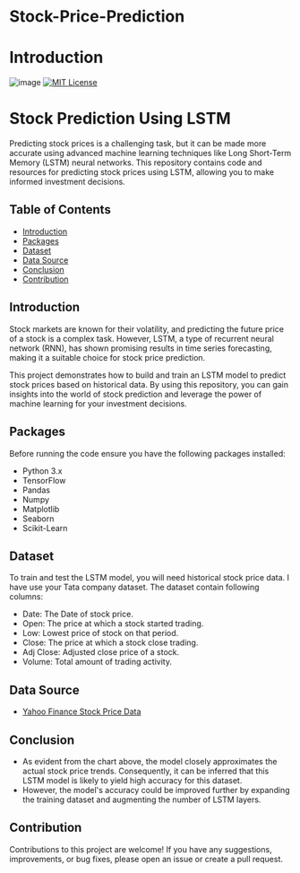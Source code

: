 # Stock-Price-Prediction
# Introduction
![image](https://github.com/SumitAkhadkar/Stock-Price-Prediction/assets/131847108/85857350-e277-4791-917d-004c5b10d660)
[![MIT License](https://img.shields.io/badge/Stock-LSTM-green.svg)](https://choosealicense.com/licenses/mit/)

# Stock Prediction Using LSTM

Predicting stock prices is a challenging task, but it can be made more accurate using advanced machine learning techniques like Long Short-Term Memory (LSTM) neural networks. This repository contains code and resources for predicting stock prices using LSTM, allowing you to make informed investment decisions.


## Table of Contents

- [Introduction](#Introduction)
- [Packages](#Packages)
- [Dataset](#Dataset)
- [Data Source](#Data-Source)
- [Conclusion](#Conclusion)
- [Contribution](#Contribution)
  


## Introduction
Stock markets are known for their volatility, and predicting the future price of a stock is a complex task. However, LSTM, a type of recurrent neural network (RNN), has shown promising results in time series forecasting, making it a suitable choice for stock price prediction.

This project demonstrates how to build and train an LSTM model to predict stock prices based on historical data. By using this repository, you can gain insights into the world of stock prediction and leverage the power of machine learning for your investment decisions.

## Packages
Before running the code ensure you have the following packages installed:

- Python 3.x
- TensorFlow
- Pandas
- Numpy
- Matplotlib
- Seaborn
- Scikit-Learn

## Dataset
To train and test the LSTM model, you will need historical stock price data. I have use your Tata company dataset. The dataset contain following columns:

- Date: The Date of stock price.
- Open: The price at which a stock started trading.
- Low: Lowest price of stock on that period.
- Close: The price at which a stock close trading.
- Adj Close: Adjusted close price of a stock.
- Volume: Total amount of trading activity.

## Data Source

- [Yahoo Finance Stock Price Data ](https://finance.yahoo.com/quote/TATACONSUM.NS/history?p=TATACONSUM.NS)

## Conclusion

- As evident from the chart above, the model closely approximates the actual stock price trends. Consequently, it can be inferred that this LSTM model is likely to yield high accuracy for this dataset.
- However, the model's accuracy could be improved further by expanding the training dataset and augmenting the number of LSTM layers.

## Contribution
Contributions to this project are welcome! If you have any suggestions, improvements, or bug fixes, please open an issue or create a pull request.
